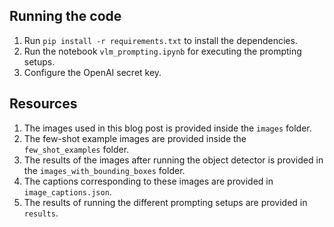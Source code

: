 ## Running the code
1. Run `pip install -r requirements.txt` to install the dependencies.
2. Run the notebook `vlm_prompting.ipynb` for executing the prompting setups.
3. Configure the OpenAI secret key.

## Resources

1. The images used in this blog post is provided inside the `images` folder.
2. The few-shot example images are provided inside the `few_shot_examples` folder.
3. The results of the images after running the object detector is provided in the `images_with_bounding_boxes` folder.
4. The captions corresponding to these images are provided in `image_captions.json`.
5. The results of running the different prompting setups are provided in `results`.
